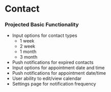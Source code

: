 # Contact

### Projected Basic Functionality
* Input options for contact types
  * 1 week
  * 2 week
  * 1 month
  * 3 month
* Push notifications for expired contacts
* Input options for appointment date and time
* Push notifications for appointment date/time
* User ability to edit/view calendar
* Settings page for notification frequency
